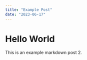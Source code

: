 ```yaml
---
title: "Example Post"
date: "2023-06-17"
---
```


# Hello World

This is an example markdown post 2.
